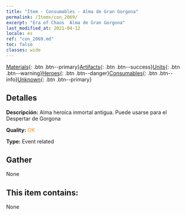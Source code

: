 ```yaml
---
title: "Item - Consumables - Alma de Gran Gorgona"
permalink: /Items/con_2069/
excerpt: "Era of Chaos  Alma de Gran Gorgona"
last_modified_at: 2021-04-12
locale: es
ref: "con_2069.md"
toc: false
classes: wide
---
```

 [Materials](/es/Items/){: .btn .btn--primary}[Artifacts](/es/Items/Artifacts/){: .btn .btn--success}[Units](/es/Items/Units/){: .btn .btn--warning}[Heroes](/es/Items/Heroes/){: .btn .btn--danger}[Consumables](/es/Items/Consumables/){: .btn .btn--info}[Unknown](/es/Items/Unknown/){: .btn .btn--primary}

## Detalles
 **Descripción:** Alma heroica inmortal antigua. Puede usarse para el Despertar de Gorgona

 **Quality:** <span style="color: #FF8C00">OK</span>

 **Type:** Event related

## Gather

  None

## This item contains:

  None

